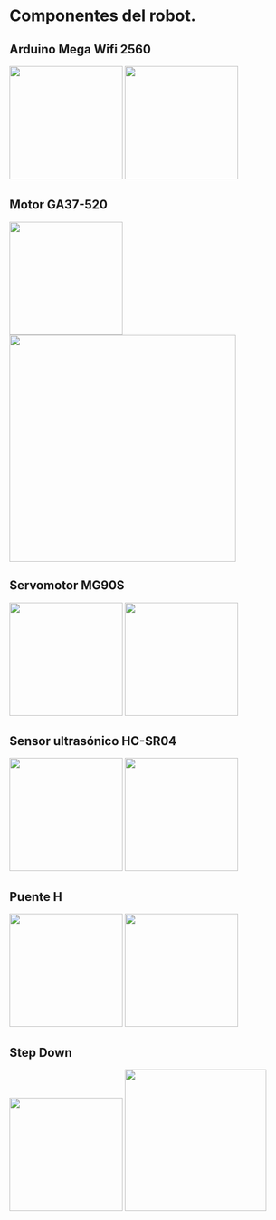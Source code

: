 # Componentes del robot.
## Arduino Mega Wifi 2560
<img src="https://github.com/user-attachments/assets/a6713431-8904-432f-994c-0e1ee2536bf2" width="200" />
<img src="https://github.com/user-attachments/assets/ada42390-3df1-43c8-be7d-efad17936f52" width="200" />

## Motor GA37-520
<img src="https://github.com/user-attachments/assets/441c93a6-9f5b-4bbf-bb0e-d3cbbdd19fb9" width="200" /> 
<img src="https://github.com/user-attachments/assets/bc40ef55-f1f0-4c67-9429-3f67f851e5f3" width="400" />

## Servomotor MG90S
<img src="https://github.com/user-attachments/assets/9d9edaf3-d337-4d54-a6c2-03d84bcf69ae" width="200" />
<img src="https://github.com/user-attachments/assets/784dce6c-df2f-4190-94da-a70fadaa82d3" width="200" />

## Sensor ultrasónico HC-SR04
<img src="https://github.com/user-attachments/assets/e41690ed-0b6a-4de1-8a1a-c45675ee798f" width="200" />
<img src="https://github.com/user-attachments/assets/2edcb227-4ae6-4a63-9867-8325f63af706" width="200" />

## Puente H
<img src="https://github.com/user-attachments/assets/47499ed4-08a2-4868-8ae8-9a1cff6a7cf0" width="200" />
<img src="https://github.com/user-attachments/assets/9908e8f1-86b8-46eb-966b-f311df4e1eb5" width="200" />

## Step Down
<img src="https://github.com/user-attachments/assets/52e17d4b-d93a-4402-94ce-d9ef4ff6f874" width="200" />
<img src="https://github.com/user-attachments/assets/2bccde79-a723-4f7b-be19-25ba41e19f7e" width="250" />

## 
